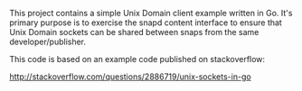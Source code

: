 This project contains a simple Unix Domain client
example written in Go.  It's primary purpose is to
exercise the snapd content interface to ensure that
Unix Domain sockets can be shared between snaps from
the same developer/publisher.

This code is based on an example code published on
stackoverflow:

http://stackoverflow.com/questions/2886719/unix-sockets-in-go

